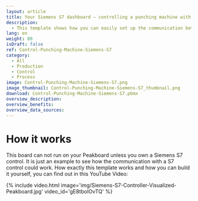 ```yaml
---
layout: article
title: Your Siemens S7 dashboard – controlling a punching machine with Siemens S7
description: 
  - This template shows how you can easily set up the communication between Peakboard and a punching machine using a Siemens S7 controller. Download the template now and configure it for your individual visualization! Peakboard's numerous functionalities and the integration of various interfaces offer you a maximum of flexibility.
lang: en
weight: 80
isDraft: false
ref: Control-Punching-Machine-Siemens-S7
category:
  - All
  - Production
  - Control
  - Process
image: Control-Punching-Machine-Siemens-S7.png
image_thumbnail: Control-Punching-Machine-Siemens-S7_thumbnail.png
download: Control-Punching-Machine-Siemens-S7.pbmx
overview_description:
overview_benefits:
overview_data_sources:
---
```

# How it works
This board can not run on your Peakboard unless you own a Siemens S7 control. It is just an example to see how the communication with a S7 control could work. How exactly this template works and how you can build it yourself, you can find out in this YouTube Video:

{% include video.html image='img/Siemens-S7-Controller-Visualized-Peakboard.jpg' video_id='gE8tboIOvTQ' %}
